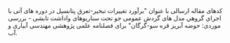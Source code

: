 کدهای مقاله ارسالی با عنوان "برآورد تغییرات تبخیر-تعرق پتانسیل در دوره های آتی با اﺟﺮاي ﮔﺮوﻫﻲ مدل های گردش عمومی جو تحت سناریوهای واداشت تابشی - بررسی موردی: حوضه آبریز قره سو-گرگان" برای فصلنامه علمی پژوهشی مهندسی آبیاری و آب.
